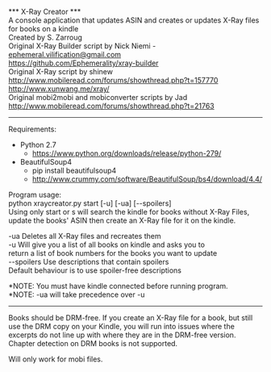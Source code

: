 *** X-Ray Creator ***  
A console application that updates ASIN and creates or updates X-Ray files for books on a kindle  
Created by S. Zarroug  
Original X-Ray Builder script  by Nick Niemi - ephemeral.vilification@gmail.com  
https://github.com/Ephemerality/xray-builder  
Original X-Ray script by shinew  
http://www.mobileread.com/forums/showthread.php?t=157770  
http://www.xunwang.me/xray/  
Original mobi2mobi and mobiconverter scripts by Jad  
http://www.mobileread.com/forums/showthread.php?t=21763  
  
**********************
   
Requirements:  
* Python 2.7  
  * https://www.python.org/downloads/release/python-279/ 
* BeautifulSoup4
  * pip install beautifulsoup4
  * http://www.crummy.com/software/BeautifulSoup/bs4/download/4.4/
  
Program usage:  
python xraycreator.py start [-u] [-ua] [--spoilers]  
Using only start or s will search the kindle for books without X-Ray Files,  
update the books' ASIN then create an X-Ray file for it on the kindle.  
  
-ua				Deletes all X-Ray files and recreates them  
-u 				Will give you a list of all books on kindle and asks you to  
				return a list of book numbers for the books you want to update  
--spoilers		Use descriptions that contain spoilers  
				Default behaviour is to use spoiler-free descriptions  

*NOTE: You must have kindle connected before running program.  
*NOTE: -ua will take precedence over -u  
  
**********************
  
Books should be DRM-free. If you create an X-Ray file for a book, but still use the DRM copy on your Kindle, you will run into issues where the excerpts do not line up with where they are in the DRM-free version. Chapter detection on DRM books is not supported.  
  
Will only work for mobi files.  
